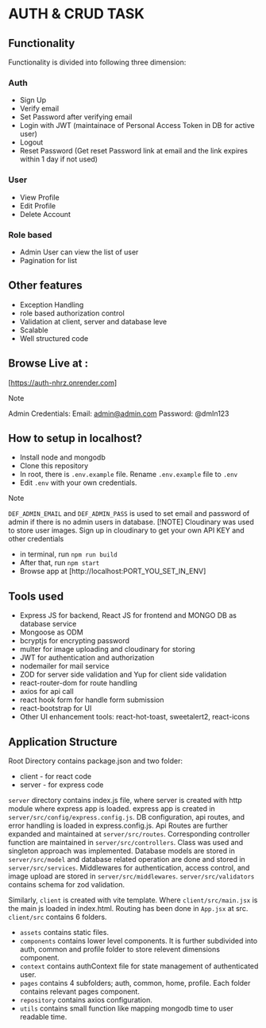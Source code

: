 # AUTH & CRUD TASK

## Functionality
Functionality is divided into following three dimension:
### Auth
+ Sign Up
+ Verify email
+ Set Password after verifying email
+ Login with JWT (maintainace of Personal Access Token in DB for active user)
+ Logout
+ Reset Password (Get reset Password link at email and the link expires within 1 day if not used)

### User
+ View Profile
+ Edit Profile
+ Delete Account

### Role based
+ Admin User can view the list of user
+ Pagination for list

## Other features
+ Exception Handling
+ role based authorization control
+ Validation at client, server and database leve
+ Scalable
+ Well structured code

## Browse Live at :
[https://auth-nhrz.onrender.com]
> [!NOTE]
> Admin Credentials:
> Email: admin@admin.com
> Password: @dmIn123

## How to setup in localhost?
+ Install node and mongodb
+ Clone this repository
+ In root, there is `.env.example` file. Rename `.env.example` file to `.env`
+ Edit `.env` with your own credentials.
> [!NOTE]
> `DEF_ADMIN_EMAIL` and `DEF_ADMIN_PASS` is used to set email and password of admin if there is no admin users in database.
> [!NOTE]
> Cloudinary was used to store user images. Sign up in cloudinary to get your own API KEY and other credentials
+ in terminal, run `npm run build`
+ After that, run `npm start`
+ Browse app at [http://localhost:PORT_YOU_SET_IN_ENV]

## Tools used
+ Express JS for backend, React JS for frontend and MONGO DB as database service
+ Mongoose as ODM
+ bcryptjs for encrypting password
+ multer for image uploading and cloudinary for storing
+ JWT for authentication and authorization
+ nodemailer for mail service
+ ZOD for server side validation and Yup for client side validation
+ react-router-dom for route handling
+ axios for api call
+ react hook form for handle form submission
+ react-bootstrap for UI
+ Other UI enhancement tools: react-hot-toast, sweetalert2, react-icons

## Application Structure
Root Directory contains package.json and two folder:
+ client - for react code
+ server - for express code

`server` directory contains index.js file, where server is created with http module where express app is loaded.
express app is created in `server/src/config/express.config.js`. DB configuration, api routes, and error handling is loaded in express.config.js.
Api Routes are further expanded and maintained at `server/src/routes`.
Corresponding controller function are maintained in `server/src/controllers`. Class was used and singleton approach was implemented.
Database models are stored in `server/src/model` and database related operation are done and stored in `server/src/services`.
Middlewares for authentication, access control, and image upload are stored in `server/src/middlewares`.
`server/src/validators` contains schema for zod validation.

Similarly, `client` is created with vite template. Where `client/src/main.jsx` is the main js loaded in index.html. 
Routing has been done in `App.jsx` at src.
`client/src` contains 6 folders. 
+ `assets` contains static files.
+ `components` contains lower level components. It is further subdivided into auth, common and profile folder to store relevent dimensions component.
+ `context` contains authContext file for state management of authenticated user.
+ `pages` contains 4 subfolders; auth, common, home, profile. Each folder contains relevant pages component.
+ `repository` contains axios configuration.
+ `utils` contains small function like mapping mongodb time to user readable time.



